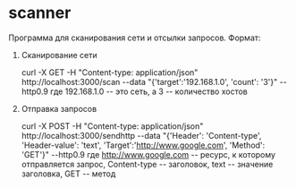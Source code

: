 # scanner
Программа для сканирования сети и отсылки запросов. Формат:

1. Сканирование сети
   
   curl -X GET -H "Content-type: application/json" http://localhost:3000/scan --data "{'target':'192.168.1.0', 'count': '3'}"  --http0.9
   где 192.168.1.0 -- это сеть, а 3 -- количество хостов

3. Отправка запросов
   
   curl -X POST -H "Content-type: application/json" http://localhost:3000/sendhttp --data "{'Header': 'Content-type', 'Header-value': 'text', 'Target':'http://www.google.com', 'Method': 'GET'}"  --http0.9
   где http://www.google.com -- ресурс, к которому отправляется запрос, Content-type -- заголовок, text -- значение заголовка, GET -- метод
